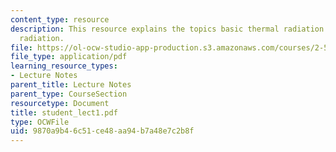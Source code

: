 ```yaml
---
content_type: resource
description: This resource explains the topics basic thermal radiation concepts, blackbody
  radiation.
file: https://ol-ocw-studio-app-production.s3.amazonaws.com/courses/2-58j-radiative-transfer-spring-2006/9870a9b46c51ce48aa94b7a48e7c2b8f_student_lect1.pdf
file_type: application/pdf
learning_resource_types:
- Lecture Notes
parent_title: Lecture Notes
parent_type: CourseSection
resourcetype: Document
title: student_lect1.pdf
type: OCWFile
uid: 9870a9b4-6c51-ce48-aa94-b7a48e7c2b8f
---
```

